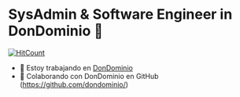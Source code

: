 # SysAdmin & Software Engineer in DonDominio  👋

[![HitCount](https://views.whatilearened.today/views/github/coderjojo/creative-profile-readme.svg)](https://github.com/coderjojo/creative-profile-readme)

- 🔭 Estoy trabajando en [DonDominio](https://www.dondominio.com/) 
- 👯 Colaborando con DonDominio en GitHub (https://github.com/dondominio/)

<!--
**mateusan/mateusan** is a ✨ _special_ ✨ repository because its `README.md` (this file) appears on your GitHub profile.

Here are some ideas to get you started:

- 🔭 I’m currently working on ...
- 🌱 I’m currently learning ...
- 👯 I’m looking to collaborate on ...
- 🤔 I’m looking for help with ...
- 💬 Ask me about ...
- 📫 How to reach me: ...
- 😄 Pronouns: ...
- ⚡ Fun fact: ...
-->
